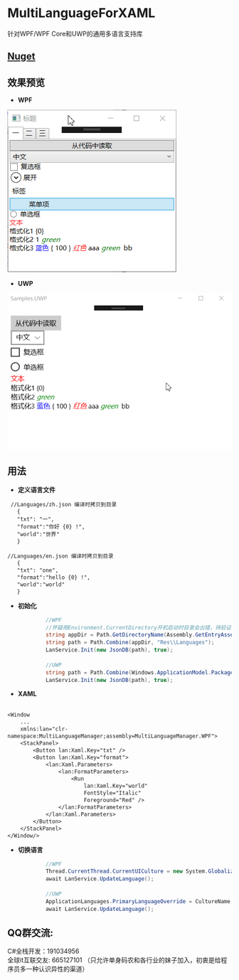 # MultiLanguageForXAML
针对WPF/WPF Core和UWP的通用多语言支持库

## [Nuget](https://www.nuget.org/packages/MultiLanguageForXAML/)

## 效果预览
* **WPF**

![steup](https://raw.githubusercontent.com/DaZiYuan/MultiLanguageForXAML/master/screenshots/WPF.gif)


* **UWP**

![steup](https://github.com/DaZiYuan/MultiLanguageForXAML/blob/master/screenshots/UWP.gif?raw=true)

## 用法

* **定义语言文件**
 ```
  //Languages/zh.json 编译时拷贝到目录
    {
    "txt": "一",
    "format":"你好 {0} !",
    "world":"世界"
    }

//Languages/en.json 编译时拷贝到目录
    {
    "txt": "one",
    "format":"hello {0} !",
    "world":"world"
    }

 ```
* **初始化**
```csharp
            //WPF
            //怀疑用Environment.CurrentDirectory开机启动时目录会出错，待验证
            string appDir = Path.GetDirectoryName(Assembly.GetEntryAssembly().Location);
            string path = Path.Combine(appDir, "Res\\Languages");
            LanService.Init(new JsonDB(path), true);
            
            //UWP
            string path = Path.Combine(Windows.ApplicationModel.Package.Current.InstalledLocation.Path, "Languages");
            LanService.Init(new JsonDB(path), true);
```

* **XAML**
```XAML

<Window
    ...
    xmlns:lan="clr-namespace:MultiLanguageManager;assembly=MultiLanguageManager.WPF">
    <StackPanel>
        <Button lan:Xaml.Key="txt" />
        <Button lan:Xaml.Key="format">
            <lan:Xaml.Parameters>
                <lan:FormatParameters>
                    <Run
                        lan:Xaml.Key="world"
                        FontStyle="Italic"
                        Foreground="Red" />
                </lan:FormatParameters>
            </lan:Xaml.Parameters>
        </Button>
    </StackPanel>
</Window/>

```
* **切换语言**
```csharp
            //WPF
            Thread.CurrentThread.CurrentUICulture = new System.Globalization.CultureInfo(CultureName);
            await LanService.UpdateLanguage();
            
            //UWP
            ApplicationLanguages.PrimaryLanguageOverride = CultureName;
            await LanService.UpdateLanguage();
```

## QQ群交流:
C#全栈开发：191034956  
全球it互联交友: 665127101
（只允许单身码农和各行业的妹子加入，初衷是给程序员多一种认识异性的渠道）
